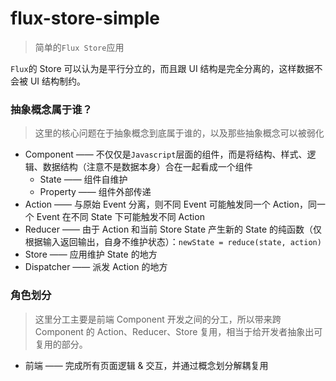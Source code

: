 # flux-store-simple

> 简单的`Flux Store`应用

`Flux`的 Store 可以认为是平行分立的，而且跟 UI 结构是完全分离的，这样数据不会被 UI 结构制约。

### 抽象概念属于谁？

> 这里的核心问题在于抽象概念到底属于谁的，以及那些抽象概念可以被弱化

* Component —— 不仅仅是`Javascript`层面的组件，而是将结构、样式、逻辑、数据结构（注意不是数据本身）合在一起看成一个组件
  * State —— 组件自维护
  * Property —— 组件外部传递
* Action —— 与原始 Event 分离，则不同 Event 可能触发同一个 Action，同一个 Event 在不同 State 下可能触发不同 Action
* Reducer —— 由于 Action 和当前 Store State 产生新的 State 的纯函数（仅根据输入返回输出，自身不维护状态）：`newState = reduce(state, action)`
* Store —— 应用维护 State 的地方
* Dispatcher —— 派发 Action 的地方

### 角色划分

> 这里分工主要是前端 Component 开发之间的分工，所以带来跨 Component 的 Action、Reducer、Store 复用，相当于给开发者抽象出可复用的部分。

* 前端 —— 完成所有页面逻辑 & 交互，并通过概念划分解耦复用
